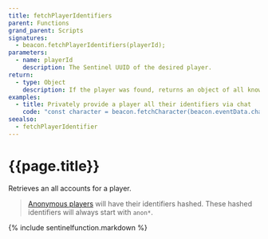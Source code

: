 ```yaml
---
title: fetchPlayerIdentifiers
parent: Functions
grand_parent: Scripts
signatures:
  - beacon.fetchPlayerIdentifiers(playerId);
parameters:
  - name: playerId
    description: The Sentinel UUID of the desired player.
return:
  - type: Object
    description: If the player was found, returns an object of all known accounts, with the account provider as the keys and the account identifier as values. Returns `undefined` if the player was not found.
examples:
  - title: Privately provide a player all their identifiers via chat
    code: "const character = beacon.fetchCharacter(beacon.eventData.characterId);\nconst identifiers = beacon.fetchPlayerIdentifiers(beacon.eventData.playerId);\nconst providers = Object.keys(identifiers);\nproviders.forEach((provider) => {\n  beacon.sendChat(`${provider}: ${identifiers[provider]}`, {characterId: character.characterId});\n});"
seealso:
  - fetchPlayerIdentifier
---
```

# {{page.title}}

Retrieves an all accounts for a player.

> [Anonymous players](../../anonymousPlayers/) will have their identifiers hashed. These hashed identifiers will always start with `anon*`.

{% include sentinelfunction.markdown %}
